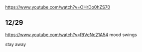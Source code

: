 https://www.youtube.com/watch?v=OHrDo0hZS70

## 12/29
https://www.youtube.com/watch?v=RtVeNc21A54
mood swings

stay away